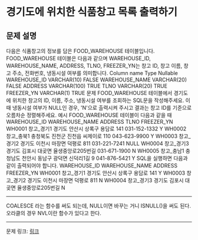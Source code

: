 # 경기도에 위치한 식품창고 목록 출력하기
## 문제 설명

다음은 식품창고의 정보를 담은 FOOD_WAREHOUSE 테이블입니다. FOOD_WAREHOUSE 테이블은 다음과 같으며 WAREHOUSE_ID, WAREHOUSE_NAME, ADDRESS, TLNO, FREEZER_YN는 창고 ID, 창고 이름, 창고 주소, 전화번호, 냉동시설 여부를 의미합니다.
Column name	Type	Nullable
WAREHOUSE_ID	VARCHAR(10)	FALSE
WAREHOUSE_NAME	VARCHAR(20)	FALSE
ADDRESS	VARCHAR(100)	TRUE
TLNO	VARCHAR(20)	TRUE
FREEZER_YN	VARCHAR(1)	TRUE
문제
FOOD_WAREHOUSE 테이블에서 경기도에 위치한 창고의 ID, 이름, 주소, 냉동시설 여부를 조회하는 SQL문을 작성해주세요. 이때 냉동시설 여부가 NULL인 경우, 'N'으로 출력시켜 주시고 결과는 창고 ID를 기준으로 오름차순 정렬해주세요.
예시
FOOD_WAREHOUSE 테이블이 다음과 같을 때
WAREHOUSE_ID	WAREHOUSE_NAME	ADDRESS	TLNO	FREEZER_YN
WH0001	창고_경기1	경기도 안산시 상록구 용담로 141	031-152-1332	Y
WH0002	창고_충북1	충청북도 진천군 진천읍 씨제이로 110	043-623-9900	Y
WH0003	창고_경기2	경기도 이천시 마장면 덕평로 811	031-221-7241	NULL
WH0004	창고_경기3	경기도 김포시 대곶면 율생중앙로205번길	031-671-1900	N
WH0005	창고_충남1	충청남도 천안시 동남구 광덕면 신덕리1길 9	041-876-5421	Y
SQL을 실행하면 다음과 같이 출력되어야 합니다.
WAREHOUSE_ID	WAREHOUSE_NAME	ADDRESS	FREEZER_YN
WH0001	창고_경기1	경기도 안산시 상록구 용담로 141	Y
WH0003	창고_경기2	경기도 이천시 마장면 덕평로 811	N
WH0004	창고_경기3	경기도 김포시 대곶면 율생중앙로205번길	N

***

COALESCE 라는 함수를 써도 되는데, NULL이면 바꾸는 거니 ISNULL()을 써도 된다. 오라클의 경우 NVL이란 함수가 있다고 한다.

***
문제 링크: [링크](https://school.programmers.co.kr/learn/courses/30/lessons/131114)
 